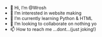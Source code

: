 - 👋 Hi, I’m @Wrosh
- 👀 I’m interested in website making
- 🌱 I’m currently learning Python & HTML
- 💞️ I’m looking to collaborate on nothing yo
- 📫 How to reach me ...dont...(just joking!)

<!---
Wrosh/Wrosh is a ✨ special ✨ repository because its `README.md` (this file) appears on your GitHub profile.
You can click the Preview link to take a look at your changes.
--->
